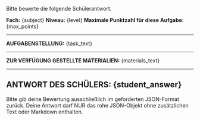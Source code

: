 Bitte bewerte die folgende Schülerantwort.

**Fach:** {subject}
**Niveau:** {level}
**Maximale Punktzahl für diese Aufgabe:** {max_points}

---
**AUFGABENSTELLUNG:**
{task_text}

---
**ZUR VERFÜGUNG GESTELLTE MATERIALIEN:**
{materials_text}

---
**ANTWORT DES SCHÜLERS:**
{student_answer}
---

Bitte gib deine Bewertung ausschließlich im geforderten JSON-Format zurück. Deine Antwort darf NUR das rohe JSON-Objekt ohne zusätzlichen Text oder Markdown enthalten.